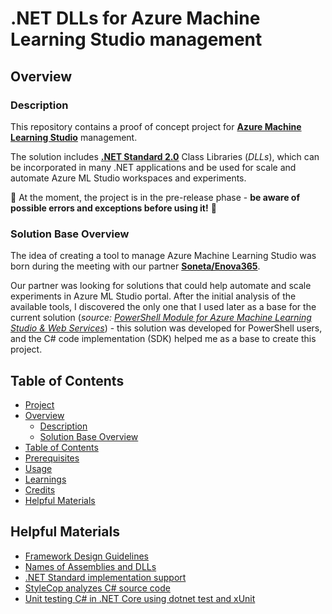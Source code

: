 # .NET DLLs for Azure Machine Learning Studio management

## Overview

### Description

This repository contains a proof of concept project for **[Azure Machine Learning Studio](https://docs.microsoft.com/en-us/azure/machine-learning/studio/what-is-ml-studio)** management.

The solution includes **[.NET Standard 2.0](https://docs.microsoft.com/en-us/dotnet/standard/net-standard)** Class Libraries (*DLLs*),
which can be incorporated in many .NET applications and be used for scale and automate Azure ML Studio workspaces and experiments.

:construction: At the moment, the project is in the pre-release phase - __be aware of possible errors and exceptions before using it!__ :construction:

### Solution Base Overview

The idea of creating a tool to manage Azure Machine Learning Studio was born during the meeting with our partner **[Soneta/Enova365](https://www.enova.pl/en/)**.

Our partner was looking for solutions that could help automate and scale experiments in Azure ML Studio portal.
After the initial analysis of the available tools, I discovered the only one
that I used later as a base for the current solution
(*source: [PowerShell Module for Azure Machine Learning Studio & Web Services](https://github.com/hning86/azuremlps)*) - this solution was developed for PowerShell users, and the C# code implementation (SDK) helped me as a base to create this project.

## Table of Contents

- [Project](#net-dlls-for-azure-machine-learning-studio-management)  
- [Overview](#overview)  
  - [Description](#description)  
  - [Solution Base Overview](#solution-base-overview)  
- [Table of Contents](#table-of-contents)  
- [Prerequisites](#prerequisites)
- [Usage](#usage)
- [Learnings](#learnings)
- [Credits](#credits)
- [Helpful Materials](#helpful-materials)

## Helpful Materials

- [Framework Design Guidelines](https://docs.microsoft.com/en-us/dotnet/standard/design-guidelines/index)
- [Names of Assemblies and DLLs](https://docs.microsoft.com/en-us/dotnet/standard/design-guidelines/names-of-assemblies-and-dlls)
- [.NET Standard implementation support](https://docs.microsoft.com/en-us/dotnet/standard/net-standard#net-platforms-support)
- [StyleCop analyzes C# source code](https://github.com/StyleCop)
- [Unit testing C# in .NET Core using dotnet test and xUnit](https://docs.microsoft.com/en-us/dotnet/core/testing/unit-testing-with-dotnet-test)
